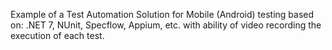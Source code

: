 Example of a Test Automation Solution for Mobile (Android) testing based on: .NET 7, NUnit, Specflow, Appium, etc.
with ability of video recording the execution of each test.
